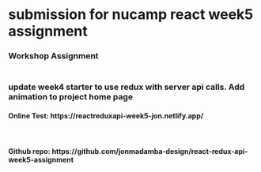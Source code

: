 <h1>submission for nucamp react week5 assignment</h1>

<h3>Workshop Assignment<h3>

<br>
update week4 starter to use redux with server api calls. Add animation to project home page

<h4>Online Test: https://reactreduxapi-week5-jon.netlify.app/ </h4>
<br>
<h4>Github repo: https://github.com/jonmadamba-design/react-redux-api-week5-assignment</h4>


